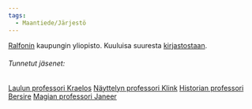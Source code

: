 ```yaml
---
tags:
  - Maantiede/Järjestö
---
```

[Ralfonin](Ralfon.md) kaupungin yliopisto. Kuuluisa suuresta [kirjastostaan](Ralfonin%20kirjasto.md).

###### Tunnetut jäsenet:
[Laulun professori Kraelos](Laulun%20professori%20Kraelos.md)
[Näyttelyn professori Klink](Näyttelyn%20professori%20Klink)
[Historian professori Bersire](Historian%20professori%20Bersire)
[Magian professori Janeer](Magian%20professori%20Janeer)


